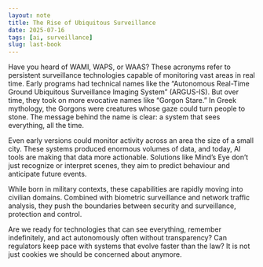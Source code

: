```yaml
---
layout: note
title: The Rise of Ubiquitous Surveillance
date: 2025-07-16
tags: [ai, surveillance]
slug: last-book
---
```

Have you heard of WAMI, WAPS, or WAAS? These acronyms refer to persistent surveillance technologies capable of monitoring vast areas in real time. Early programs had technical names like the “Autonomous Real-Time Ground Ubiquitous Surveillance Imaging System” (ARGUS-IS). But over time, they took on more evocative names like “Gorgon Stare.” In Greek mythology, the Gorgons were creatures whose gaze could turn people to stone. The message behind the name is clear: a system that sees everything, all the time.

Even early versions could monitor activity across an area the size of a small city. These systems produced enormous volumes of data, and today, AI tools are making that data more actionable. Solutions like Mind’s Eye don’t just recognize or interpret scenes, they aim to predict behaviour and anticipate future events.

While born in military contexts, these capabilities are rapidly moving into civilian domains. Combined with biometric surveillance and network traffic analysis, they push the boundaries between security and surveillance, protection and control.

Are we ready for technologies that can see everything, remember indefinitely, and act autonomously often without transparency? Can regulators keep pace with systems that evolve faster than the law? It is not just cookies we should be concerned about anymore.
